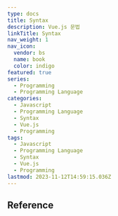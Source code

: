 ```yaml
---
type: docs
title: Syntax
description: Vue.js 문법
linkTitle: Syntax
nav_weight: 1
nav_icon:
  vendor: bs
  name: book
  color: indigo
featured: true
series:
  - Programming
  - Programming Language
categories:
  - Javascript
  - Programming Language
  - Syntax
  - Vue.js
  - Programming
tags:
  - Javascript
  - Programming Language
  - Syntax
  - Vue.js
  - Programming
lastmod: 2023-11-12T14:59:15.036Z
---
```


## Reference
